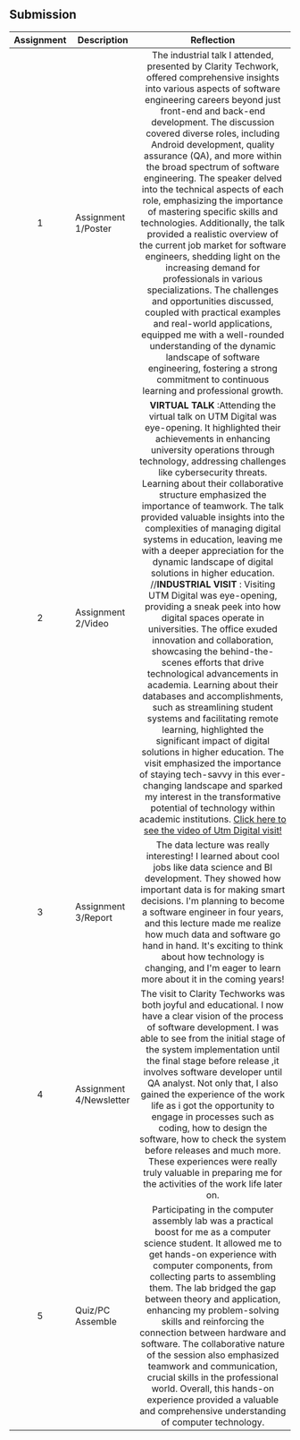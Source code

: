 ## Submission
| Assignment | Description  | Reflection |
| :-----: |  ------ | :-----: | 
| 1 | Assignment 1/Poster | The industrial talk I attended, presented by Clarity Techwork, offered comprehensive insights into various aspects of software engineering careers beyond just front-end and back-end development. The discussion covered diverse roles, including Android development, quality assurance (QA), and more within the broad spectrum of software engineering. The speaker delved into the technical aspects of each role, emphasizing the importance of mastering specific skills and technologies. Additionally, the talk provided a realistic overview of the current job market for software engineers, shedding light on the increasing demand for professionals in various specializations. The challenges and opportunities discussed, coupled with practical examples and real-world applications, equipped me with a well-rounded understanding of the dynamic landscape of software engineering, fostering a strong commitment to continuous learning and professional growth. | 
| 2 | Assignment 2/Video |**VIRTUAL TALK** :Attending the virtual talk on UTM Digital was eye-opening. It highlighted their achievements in enhancing university operations through technology, addressing challenges like cybersecurity threats. Learning about their collaborative structure emphasized the importance of teamwork. The talk provided valuable insights into the complexities of managing digital systems in education, leaving me with a deeper appreciation for the dynamic landscape of digital solutions in higher education.   //**INDUSTRIAL VISIT** : Visiting UTM Digital was eye-opening, providing a sneak peek into how digital spaces operate in universities. The office exuded innovation and collaboration, showcasing the behind-the-scenes efforts that drive technological advancements in academia. Learning about their databases and accomplishments, such as streamlining student systems and facilitating remote learning, highlighted the significant impact of digital solutions in higher education. The visit emphasized the importance of staying tech-savvy in this ever-changing landscape and sparked my interest in the transformative potential of technology within academic institutions. [Click here to see the video of Utm Digital visit!](https://drive.google.com/file/d/1TloSLNOUVNF2yB-1vlxZeRkNPi30S5qC/view?usp=sharing)  | 
| 3 | Assignment 3/Report | The data lecture was really interesting! I learned about cool jobs like data science and BI development. They showed how important data is for making smart decisions. I'm planning to become a software engineer in four years, and this lecture made me realize how much data and software go hand in hand. It's exciting to think about how technology is changing, and I'm eager to learn more about it in the coming years!  | 
| 4 | Assignment 4/Newsletter | The visit to Clarity Techworks was both joyful and educational. I now have a clear vision of the process of software development. I was able to see from the initial stage of the system implementation until the final stage before release ,it involves software developer until QA analyst. Not only that, I also gained the experience of the work life as i got the opportunity to engage in processes  such as coding, how to design the software, how to check the system before releases and much more. These experiences were really truly valuable in preparing me for the activities of the work life later on. |
| 5 | Quiz/PC Assemble | Participating in the computer assembly lab was a practical boost for me as a computer science student. It allowed me to get hands-on experience with computer components, from collecting parts to assembling them. The lab bridged the gap between theory and application, enhancing my problem-solving skills and reinforcing the connection between hardware and software. The collaborative nature of the session also emphasized teamwork and communication, crucial skills in the professional world. Overall, this hands-on experience provided a valuable and comprehensive understanding of computer technology. |
